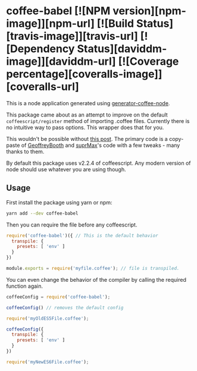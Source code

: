 # coffee-babel [![NPM version][npm-image]][npm-url] [![Build Status][travis-image]][travis-url] [![Dependency Status][daviddm-image]][daviddm-url] [![Coverage percentage][coveralls-image]][coveralls-url]

This is a node application generated using [generator-coffee-node](https://github.com/jhessin/generator-coffee-node).

This package came about as an attempt to improve on the default `coffeescript/register` method of importing .coffee files. Currently there is no intuitive way to pass options. This wrapper does that for you.

This wouldn't be possible without [this post](https://github.com/jashkenas/coffeescript/issues/4769#issuecomment-341394509). The primary code is a copy-paste of [GeoffreyBooth](https://github.com/GeoffreyBooth) and [suprMax](https://github.com/suprMax)'s code with a few tweaks - many thanks to them.

By default this package uses v2.2.4 of coffeescript. Any modern version of node should use whatever you are using though.

## Usage

First install the package using yarn or npm:

```bash
yarn add --dev coffee-babel
```

Then you can require the file before any coffeescript.

```javascript
require('coffee-babel')({ // This is the default behavior
  transpile: {
    presets: [ 'env' ]
  }
})

module.exports = require('myfile.coffee'); // file is transpiled.
```

You can even change the behavior of the compiler by calling the required function again.

```javascript
coffeeConfig = require('coffee-babel');

coffeeConfig() // removes the default config

require('myOldES5File.coffee');

coffeeConfig({
  transpile: {
    presets: [ 'env' ]
  }
})

require('myNewES6File.coffee');
```
